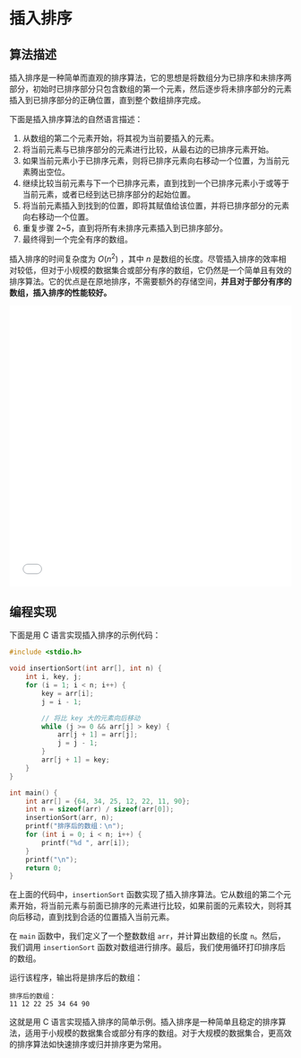 # 插入排序

## 算法描述

插入排序是一种简单而直观的排序算法，它的思想是将数组分为已排序和未排序两部分，初始时已排序部分只包含数组的第一个元素，然后逐步将未排序部分的元素插入到已排序部分的正确位置，直到整个数组排序完成。

下面是插入排序算法的自然语言描述：

1. 从数组的第二个元素开始，将其视为当前要插入的元素。
2. 将当前元素与已排序部分的元素进行比较，从最右边的已排序元素开始。
3. 如果当前元素小于已排序元素，则将已排序元素向右移动一个位置，为当前元素腾出空位。
4. 继续比较当前元素与下一个已排序元素，直到找到一个已排序元素小于或等于当前元素，或者已经到达已排序部分的起始位置。
5. 将当前元素插入到找到的位置，即将其赋值给该位置，并将已排序部分的元素向右移动一个位置。
6. 重复步骤 2~5，直到将所有未排序元素插入到已排序部分。
7. 最终得到一个完全有序的数组。

插入排序的时间复杂度为 $O(n^2)$ ，其中 $n$ 是数组的长度。尽管插入排序的效率相对较低，但对于小规模的数据集合或部分有序的数组，它仍然是一个简单且有效的排序算法。它的优点是在原地排序，不需要额外的存储空间，**并且对于部分有序的数组，插入排序的性能较好。**

<iframe src="//player.bilibili.com/player.html?aid=768623791&bvid=BV1er4y1b7o4&cid=585499230&p=1" scrolling="no" width="100%" height="500" border="0" frameborder="no" framespacing="0" allowfullscreen="true"> </iframe>

## 编程实现

下面是用 C 语言实现插入排序的示例代码：

```c
#include <stdio.h>

void insertionSort(int arr[], int n) {
    int i, key, j;
    for (i = 1; i < n; i++) {
        key = arr[i];
        j = i - 1;

        // 将比 key 大的元素向后移动
        while (j >= 0 && arr[j] > key) {
            arr[j + 1] = arr[j];
            j = j - 1;
        }
        arr[j + 1] = key;
    }
}

int main() {
    int arr[] = {64, 34, 25, 12, 22, 11, 90};
    int n = sizeof(arr) / sizeof(arr[0]);
    insertionSort(arr, n);
    printf("排序后的数组：\n");
    for (int i = 0; i < n; i++) {
        printf("%d ", arr[i]);
    }
    printf("\n");
    return 0;
}
```

在上面的代码中，`insertionSort` 函数实现了插入排序算法。它从数组的第二个元素开始，将当前元素与前面已排序的元素进行比较，如果前面的元素较大，则将其向后移动，直到找到合适的位置插入当前元素。

在 `main` 函数中，我们定义了一个整数数组 `arr`，并计算出数组的长度 `n`。然后，我们调用 `insertionSort` 函数对数组进行排序。最后，我们使用循环打印排序后的数组。

运行该程序，输出将是排序后的数组：

```
排序后的数组：
11 12 22 25 34 64 90
```

这就是用 C 语言实现插入排序的简单示例。插入排序是一种简单且稳定的排序算法，适用于小规模的数据集合或部分有序的数组。对于大规模的数据集合，更高效的排序算法如快速排序或归并排序更为常用。
